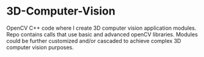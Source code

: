 # 3D-Computer-Vision
OpenCV C++ code where I create 3D computer vision application modules. Repo contains calls that use basic and advanced openCV libraries. Modules could be further customized and/or cascaded to achieve complex 3D computer vision purposes. 
